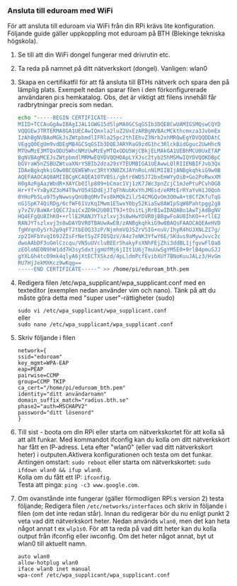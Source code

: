 ### Ansluta till eduroam med WiFi
För att ansluta till eduroam via WiFi från din RPi krävs lite konfiguration. Följande guide gäller uppkoppling mot eduroam på BTH (Blekinge tekniska högskola).

1. Se till att din WiFi dongel fungerar med drivrutin etc.
2. Ta reda på namnet på ditt nätverkskort (dongel). Vanligen: wlan0
3. Skapa en certifikatfil för att få ansluta till BTHs nätverk och spara den på lämplig plats. Exempelt nedan sparar filen i den förkonfigurerade användaren pi:s hemkatalog. Obs, det är viktigt att filens innehåll får radbrytningar precis som nedan.

    ```bash
    echo "-----BEGIN CERTIFICATE-----
    MIID+TCCAuGgAwIBAgIJAL1GWG15d5lpMA0GCSqGSIb3DQEBCwUAMIGSMQswCQYD
    VQQGEwJTRTERMA8GA1UECAwIQmxla2luZ2UxEzARBgNVBAcMCkthcmxza3JvbmEx
    IzAhBgNVBAoMGkJsZWtpbmdlIFRla25pc2thIEhvZ3Nrb2xhMRQwEgYDVQQDDAtC
    VEggQ0EgUm9vdDEgMB4GCSqGSIb3DQEJARYRaG9zdG1hc3RlckBidGguc2UwHhcN
    MTUwMzE3MTQxODU5WhcNMzUwMzEyMTQxODU5WjCBkjELMAkGA1UEBhMCU0UxETAP
    BgNVBAgMCEJsZWtpbmdlMRMwEQYDVQQHDApLYXJsc2tyb25hMSMwIQYDVQQKDBpC
    bGVraW5nZSBUZWtuaXNrYSBIb2dza29sYTEUMBIGA1UEAwwLQlRIIENBIFJvb3Qx
    IDAeBgkqhkiG9w0BCQEWEWhvc3RtYXN0ZXJAYnRoLnNlMIIBIjANBgkqhkiG9w0B
    AQEFAAOCAQ8AMIIBCgKCAQEA1OTVBSi/gbtr6WD5J72bxEmWYyOiB+Go2PoRwxXM
    H0gAzRgAazWbdR+XAYCb0Ilp809+bCmac1Vj1zK7JWc3pnZcjC1mJePtuPCvhOG8
    Hr+Yf+YxByXZ3oM4T9wYO54SDdEjJTqFhNubKxYhJMEsd/eRMtErRYaYvH1J0Qoh
    0YHoPb5Lu975yNwwsyQnUBqOMvTvs8kMQkZil/54CMGQvOm3O0wA+t8CfZKfuTqG
    nG1SpK74QiRDg/6cfWF61VzKqIMwm1E5wxY0by52KiaSw8AWIpSqW8Pahtpgg2g8
    y7vZV/BaWAr1QEC72aiCxZD9H2U0B1T9J+tOsitLjRrB1wIDAQABo1AwTjAdBgNV
    HQ4EFgQU8IhKO++rllE2RANJYTszlxvj3s8wHwYDVR0jBBgwFoAU8IhKO++rllE2
    RANJYTszlxvj3s8wDAYDVR0TBAUwAwEB/zANBgkqhkiG9w0BAQsFAAOCAQEAeHVD
    fgHVqnOySrh2p9qFTJtbEOQ33zP/NjmhmVQJSZrVSIG+nuV/IhyR4hUJXNLZI7g/
    zp2IHFbYvqI69JZIsFrNetSyZFIOSQzV/A4z7eNK3YfwY6E/SKdus9aMywJvvc2c
    dwoAAbDF3uGmlCzcqu/VN5uUVcluBEErShakyFsXNhFEjZhi3ddBL1jfgvwFlQa8
    zEOloNE0N9hW1dd7H3sySdxtjgmUfMj6jIIt1U6jTmuUwSgYM5E0+9rlB4pmuSJJ
    gYXLGh4tc09mk4qlyA6jXtECTXSkzd/4pLldmPcfEvibXUf7BNoKuuJALz3/HvGm
    RU7HjJekMXKcz9wKqg==
    -----END CERTIFICATE-----" >> /home/pi/eduroam_bth.pem
    ```

4. Redigera filen /etc/wpa_supplicant/wpa_supplicant.conf med en texteditor (exemplen nedan använder vim och nano). Tänk på att du måste göra detta med "super user"-rättigheter (sudo)

    `sudo vi /etc/wpa_supplicant/wpa_supplicant.conf`  
     eller  
    `sudo nano /etc/wpa_supplicant/wpa_supplicant.conf`

4. Skriv följande i filen

      `network={`  
      `ssid="eduroam"`  
      `key_mgmt=WPA-EAP`  
      `eap=PEAP`  
      `pairwise=CCMP`  
      `group=CCMP TKIP`  
      `ca_cert="/home/pi/eduroam_bth.pem"`  
      `identity="ditt användarnamn"`  
      `domain_suffix_match="radius.bth.se"`  
      `phase2="auth=MSCHAPV2"`  
      `password="ditt lösenord"`  
      `}`

5. Till sist - boota om din RPi eller starta om nätverkskortet för att kolla så att allt funkar. Med kommandot ifconfig kan du kolla om ditt nätverkskort har fått en IP-adress. Leta efter "wlan0" (eller vad ditt nätverkskort heter) i outputen.Aktivera konfigurationen och testa om det funkar.  
    Antingen omstart: `sudo reboot` eller starta om nätverkskortet: `sudo ifdown wlan0 && ifup wlan0`.  
    Kolla om du fått ett IP: `ifconfig`.  
    Testa att pinga: `ping -c3 www.google.com`. 

6. Om ovanstånde inte fungerar (gäller förmodligen RPI:s version 2) testa följande;
    Redigera filen `/etc/networks/interfaces` och skriv in följande i filen (om det inte redan står).  Innan du redigerar bör du nu enligt punkt 2 veta vad ditt nätverkskort heter. Nedan används `wlan0`, men det kan heta något annat t ex `wlp1s0`. För att ta reda på vad ditt heter kan du kolla output från ifconfig eller iwconfig. Om det heter något annat, byt ut wlan0 till aktuellt namn.

    `auto wlan0`  
    `allow-hotplug wlan0`  
    `iface wlan0 inet manual`  
    `wpa-conf /etc/wpa_supplicant/wpa_supplicant.conf`  

